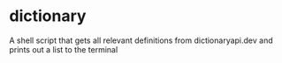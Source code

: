 # dictionary
A shell script that gets all relevant definitions from dictionaryapi.dev and prints out a list to the terminal
